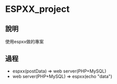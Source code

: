 # ESPXX_project
## 說明
使用espxx做的專案
## 過程
* espxx(postData) => web server(PHP+MySQL)
* web server(PHP+MySQL) => espxx(echo "data")
